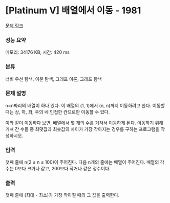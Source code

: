 # [Platinum V] 배열에서 이동 - 1981 

[문제 링크](https://www.acmicpc.net/problem/1981) 

### 성능 요약

메모리: 34176 KB, 시간: 420 ms

### 분류

너비 우선 탐색, 이분 탐색, 그래프 이론, 그래프 탐색

### 문제 설명

<p>n×n짜리의 배열이 하나 있다. 이 배열의 (1, 1)에서 (n, n)까지 이동하려고 한다. 이동할 때는 상, 하, 좌, 우의 네 인접한 칸으로만 이동할 수 있다.</p>

<p>이와 같이 이동하다 보면, 배열에서 몇 개의 수를 거쳐서 이동하게 된다. 이동하기 위해 거쳐 간 수들 중 최댓값과 최솟값의 차이가 가장 작아지는 경우를 구하는 프로그램을 작성하시오.</p>

### 입력 

 <p>첫째 줄에 n(2 ≤ n ≤ 100)이 주어진다. 다음 n개의 줄에는 배열이 주어진다. 배열의 각 수는 0보다 크거나 같고, 200보다 작거나 같은 정수이다.</p>

### 출력 

 <p>첫째 줄에 (최대 - 최소)가 가장 작아질 때의 그 값을 출력한다.</p>

